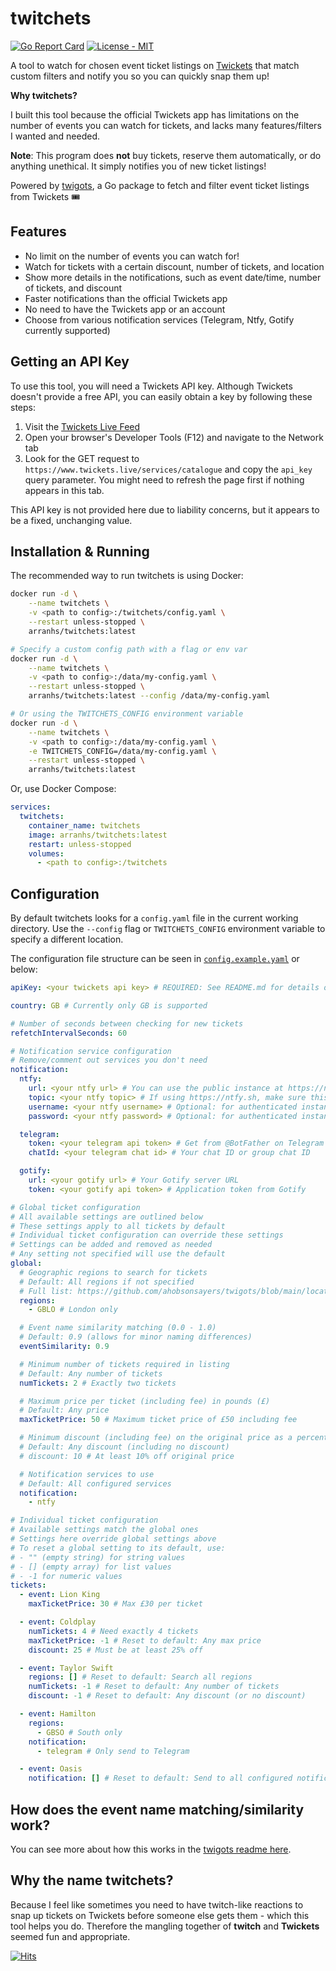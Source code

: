 # twitchets

[![Go Report Card](https://goreportcard.com/badge/github.com/ahobsonsayers/twitchets)](https://goreportcard.com/report/github.com/ahobsonsayers/twitchets)
[![License - MIT](https://img.shields.io/badge/License-MIT-9C27B0)](LICENSE)

A tool to watch for chosen event ticket listings on [Twickets](https://www.twickets.live) that match custom filters and notify you so you can quickly snap them up!

**Why twitchets?**

I built this tool because the official Twickets app has limitations on the number of events you can watch for tickets, and lacks many features/filters I wanted and needed.

**Note**: This program does **not** buy tickets, reserve them automatically, or do anything unethical. It simply notifies you of new ticket listings!

Powered by [twigots](https://github.com/ahobsonsayers/twigots), a Go package to fetch and filter event ticket listings from Twickets 🎟️

## Features

- No limit on the number of events you can watch for!
- Watch for tickets with a certain discount, number of tickets, and location
- Show more details in the notifications, such as event date/time, number of tickets, and discount
- Faster notifications than the official Twickets app
- No need to have the Twickets app or an account
- Choose from various notification services (Telegram, Ntfy, Gotify currently supported)

## Getting an API Key

To use this tool, you will need a Twickets API key. Although Twickets doesn't provide a free API, you can easily obtain a key by following these steps:

1. Visit the [Twickets Live Feed](https://www.twickets.live/app/catalog/browse)
2. Open your browser's Developer Tools (F12) and navigate to the Network tab
3. Look for the GET request to `https://www.twickets.live/services/catalogue` and copy the `api_key` query parameter. You might need to refresh the page first if nothing appears in this tab.

This API key is not provided here due to liability concerns, but it appears to be a fixed, unchanging value.

## Installation & Running

The recommended way to run twitchets is using Docker:

```bash
docker run -d \
    --name twitchets \
    -v <path to config>:/twitchets/config.yaml \
    --restart unless-stopped \
    arranhs/twitchets:latest

# Specify a custom config path with a flag or env var
docker run -d \
    --name twitchets \
    -v <path to config>:/data/my-config.yaml \
    --restart unless-stopped \
    arranhs/twitchets:latest --config /data/my-config.yaml

# Or using the TWITCHETS_CONFIG environment variable
docker run -d \
    --name twitchets \
    -v <path to config>:/data/my-config.yaml \
    -e TWITCHETS_CONFIG=/data/my-config.yaml \
    --restart unless-stopped \
    arranhs/twitchets:latest
```

Or, use Docker Compose:

```yaml
services:
  twitchets:
    container_name: twitchets
    image: arranhs/twitchets:latest
    restart: unless-stopped
    volumes:
      - <path to config>:/twitchets
```

## Configuration

By default twitchets looks for a `config.yaml` file in the current working directory.
Use the `--config` flag or `TWITCHETS_CONFIG` environment variable to specify a different location.

The configuration file structure can be seen in [`config.example.yaml`](./config.example.yaml) or below:

```yaml
apiKey: <your twickets api key> # REQUIRED: See README.md for details on how to obtain

country: GB # Currently only GB is supported

# Number of seconds between checking for new tickets
refetchIntervalSeconds: 60

# Notification service configuration
# Remove/comment out services you don't need
notification:
  ntfy:
    url: <your ntfy url> # You can use the public instance at https://ntfy.sh
    topic: <your ntfy topic> # If using https://ntfy.sh, make sure this is unique to you!
    username: <your ntfy username> # Optional: for authenticated instances
    password: <your ntfy password> # Optional: for authenticated instances

  telegram:
    token: <your telegram api token> # Get from @BotFather on Telegram
    chatId: <your telegram chat id> # Your chat ID or group chat ID

  gotify:
    url: <your gotify url> # Your Gotify server URL
    token: <your gotify api token> # Application token from Gotify

# Global ticket configuration
# All available settings are outlined below
# These settings apply to all tickets by default
# Individual ticket configuration can override these settings
# Settings can be added and removed as needed
# Any setting not specified will use the default
global:
  # Geographic regions to search for tickets
  # Default: All regions if not specified
  # Full list: https://github.com/ahobsonsayers/twigots/blob/main/location.go#L79-L90
  regions:
    - GBLO # London only

  # Event name similarity matching (0.0 - 1.0)
  # Default: 0.9 (allows for minor naming differences)
  eventSimilarity: 0.9

  # Minimum number of tickets required in listing
  # Default: Any number of tickets
  numTickets: 2 # Exactly two tickets

  # Maximum price per ticket (including fee) in pounds (£)
  # Default: Any price
  maxTicketPrice: 50 # Maximum ticket price of £50 including fee

  # Minimum discount (including fee) on the original price as a percentage
  # Default: Any discount (including no discount)
  # discount: 10 # At least 10% off original price

  # Notification services to use
  # Default: All configured services
  notification:
    - ntfy

# Individual ticket configuration
# Available settings match the global ones
# Settings here override global settings above
# To reset a global setting to its default, use:
# - "" (empty string) for string values
# - [] (empty array) for list values
# - -1 for numeric values
tickets:
  - event: Lion King
    maxTicketPrice: 30 # Max £30 per ticket

  - event: Coldplay
    numTickets: 4 # Need exactly 4 tickets
    maxTicketPrice: -1 # Reset to default: Any max price
    discount: 25 # Must be at least 25% off

  - event: Taylor Swift
    regions: [] # Reset to default: Search all regions
    numTickets: -1 # Reset to default: Any number of tickets
    discount: -1 # Reset to default: Any discount (or no discount)

  - event: Hamilton
    regions:
      - GBSO # South only
    notification:
      - telegram # Only send to Telegram

  - event: Oasis
    notification: [] # Reset to default: Send to all configured notification services
```

## How does the event name matching/similarity work?

You can see more about how this works in the [twigots readme here](https://github.com/ahobsonsayers/twigots#how-does-the-event-name-matchingsimilarity-work).

## Why the name twitchets?

Because I feel like sometimes you need to have twitch-like reactions to snap up tickets on Twickets before someone else gets them - which this tool helps you do. Therefore the mangling together of **twitch** and **Twickets** seemed fun and appropriate.

[![Hits](https://hits.sh/github.com/ahobsonsayers/twitchets.svg?view=today-total&label=Visitors%20Day%20%2F%20Total)](https://hits.sh/github.com/ahobsonsayers/twitchets/)
